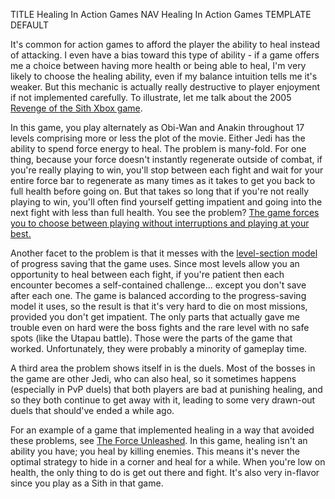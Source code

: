 TITLE Healing In Action Games
NAV Healing In Action Games
TEMPLATE DEFAULT

It's common for action games to afford the player the ability to heal instead of attacking. I even have a bias toward this type of ability - if a game offers me a choice between having more health or being able to heal, I'm very likely to choose the healing ability, even if my balance intuition tells me it's weaker. But this mechanic is actually really destructive to player enjoyment if not implemented carefully. To illustrate, let me talk about the 2005 [Revenge of the Sith Xbox game](https://en.wikipedia.org/wiki/Star_Wars:_Episode_III_%E2%80%93_Revenge_of_the_Sith_(video_game)).

In this game, you play alternately as Obi-Wan and Anakin throughout 17 levels comprising more or less the plot of the movie. Either Jedi has the ability to spend force energy to heal. The problem is many-fold. For one thing, because your force doesn't instantly regenerate outside of combat, if you're really playing to win, you'll stop between each fight and wait for your entire force bar to regenerate as many times as it takes to get you back to full health before going on. But that takes so long that if you're not really playing to win, you'll often find yourself getting impatient and going into the next fight with less than full health. You see the problem? [The game forces you to choose between playing without interruptions and playing at your best.](forking_interests)

Another facet to the problem is that it messes with the [level-section model](saving) of progress saving that the game uses. Since most levels allow you an opportunity to heal between each fight, if you're patient then each encounter becomes a self-contained challenge... except you don't save after each one. The game is balanced according to the progress-saving model it uses, so the result is that it's very hard to die on most missions, provided you don't get impatient. The only parts that actually gave me trouble even on hard were the boss fights and the rare level with no safe spots (like the Utapau battle). Those were the parts of the game that worked. Unfortunately, they were probably a minority of gameplay time.

A third area the problem shows itself in is the duels. Most of the bosses in the game are other Jedi, who can also heal, so it sometimes happens (especially in PvP duels) that both players are bad at punishing healing, and so they both continue to get away with it, leading to some very drawn-out duels that should've ended a while ago.

For an example of a game that implemented healing in a way that avoided these problems, see [The Force Unleashed](https://en.wikipedia.org/wiki/Star_Wars:_The_Force_Unleashed). In this game, healing isn't an ability you have; you heal by killing enemies. This means it's never the optimal strategy to hide in a corner and heal for a while. When you're low on health, the only thing to do is get out there and fight. It's also very in-flavor since you play as a Sith in that game.
